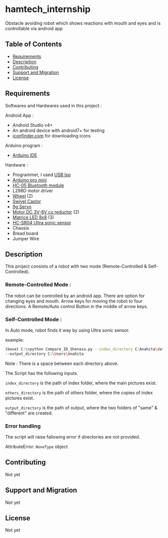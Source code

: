# hamtech_internship
Obstacle avoiding robot which shows reactions with mouth and eyes and is controllable via android app

Table of Contents
-----------------

  * [Requirements](#requirements)
  * [Description](#description)
  * [Contributing](#contributing)
  * [Support and Migration](#support-and-migration)
  * [License](#license)

Requirements
------------

Softwares and Hardwares used in this project :

  Android App :
  * Android Studio v4+
  * An android device with android7+ for testing
  * [iconfinder.com] for downloading icons
  
  Arduino program :
  * [Arduino IDE] 
 
  Hardware :
  * Programmer, I used [USB Isp]
  * [Arduino pro mini] 
  * [HC-05 Bluetooth module] 
  * L298D motor driver 
  * [Wheel] (2)  
  * [Swivel Castor]
  * [9g Servo] 
  * [Motor DC 3V-6V cu reductor] (2)
  * [Matrice LED 8x8] (3)
  * [HC-SR04 Ultra sonic sensor]
  * Chassis
  * Bread board
  * Jumper Wire

[USB Isp]: https://thecaferobot.com/store/atmel-avr-programmer-usbisp
[iconfinder.com]: https://www.iconfinder.com/
[Arduino IDE]: https://www.arduino.cc/en/software
[Arduino pro mini]: https://thecaferobot.com/store/arduino-pro-mini
[HC-05 Bluetooth module]: https://thecaferobot.com/store/hc-05-bluetooth-module
[Wheel]: https://thecaferobot.com/store/tt-motor-wheels-diameter-65mm
[Swivel Castor]: https://thecaferobot.com/store/cw02-1-inch-fixed-caster-wheel
[9g Servo]: https://thecaferobot.com/store/t-pro-mini-servo-sg-90-9g-servo
[Matrice LED 8x8]: https://thecaferobot.com/store/8x8-common-cathode-red-dot-matrix
[Motor DC 3V-6V cu reductor]: https://thecaferobot.com/store/double-axis-1-48-metal-gear-motor
[HC-SR04 Ultra sonic sensor]: https://thecaferobot.com/store/srf04-ultrasonic-sensor-module

Description
-----

This project consists of a robot with two mode (Remote-Controlled & Self-Controlled).

### Remote-Controlled Mode :

The robot can be controlled by an android app. There are option for changing eyes and mouth. Arrow keys for moving the robot to four directions. A Remote/Auto control Button in the middle of arrow keys.

### Self-Controlled Mode :

In Auto mode, robot finds it way by using Ultra sonic sensor.

example:
```sh
(base) C:\>python Compare_ID_Shenasa.py --index_directory C:Anahita\dataset\index --others_directory C:Anahita\dataset\others
--output_directory C:\Users\Anahita

```
Note : There is a space between each directory above.

The Script has the following inputs.

`index_directory` is the path of index folder, where the main pictures exist. 

`others_directory` is the path of others folder, where the copies of index pictures exist. 

`output_directory` is the path of output, where the two folders of "same" & "different" are created. 

### Error handling

The script will raise fallowing error if directories are not provided.

AttributeError: `NoneType` object

Contributing
-----

Not yet

Support and Migration
-----

Not yet

License
-----

Not yet
